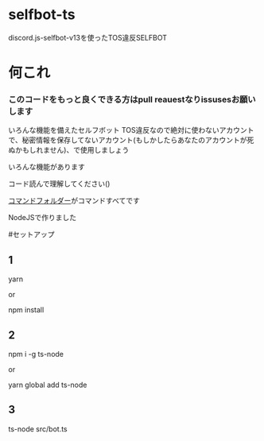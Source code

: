 # selfbot-ts
discord.js-selfbot-v13を使ったTOS違反SELFBOT

# 何これ

### このコードをもっと良くできる方はpull reauestなりissusesお願いします

いろんな機能を備えたセルフボット TOS違反なので絶対に使わないアカウントで、秘密情報を保存してないアカウント(もしかしたらあなたのアカウントが死ぬかもしれません)、で使用しましょう

いろんな機能があります

コード読んで理解してください()

[コマンドフォルダー](https://github.com/ezz-gg/discord-selfbot-ts/tree/main/src/commands)がコマンドすべてです

NodeJSで作りました

#セットアップ

## 1

yarn

or

npm install

## 2

npm i -g ts-node
 
or
 
yarn global add ts-node
 
## 3

ts-node src/bot.ts
